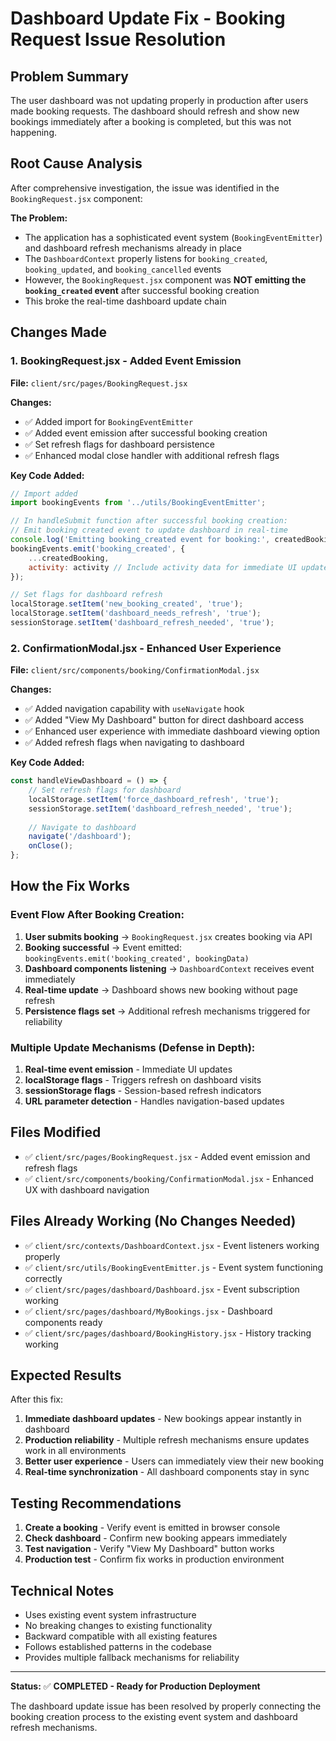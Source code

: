 # Dashboard Update Fix - Booking Request Issue Resolution

## Problem Summary
The user dashboard was not updating properly in production after users made booking requests. The dashboard should refresh and show new bookings immediately after a booking is completed, but this was not happening.

## Root Cause Analysis
After comprehensive investigation, the issue was identified in the `BookingRequest.jsx` component:

**The Problem:**
- The application has a sophisticated event system (`BookingEventEmitter`) and dashboard refresh mechanisms already in place
- The `DashboardContext` properly listens for `booking_created`, `booking_updated`, and `booking_cancelled` events
- However, the `BookingRequest.jsx` component was **NOT emitting the `booking_created` event** after successful booking creation
- This broke the real-time dashboard update chain

## Changes Made

### 1. BookingRequest.jsx - Added Event Emission
**File:** `client/src/pages/BookingRequest.jsx`

**Changes:**
- ✅ Added import for `BookingEventEmitter`
- ✅ Added event emission after successful booking creation
- ✅ Set refresh flags for dashboard persistence
- ✅ Enhanced modal close handler with additional refresh flags

**Key Code Added:**
```javascript
// Import added
import bookingEvents from '../utils/BookingEventEmitter';

// In handleSubmit function after successful booking creation:
// Emit booking created event to update dashboard in real-time
console.log('Emitting booking_created event for booking:', createdBooking._id);
bookingEvents.emit('booking_created', {
    ...createdBooking,
    activity: activity // Include activity data for immediate UI updates
});

// Set flags for dashboard refresh
localStorage.setItem('new_booking_created', 'true');
localStorage.setItem('dashboard_needs_refresh', 'true');
sessionStorage.setItem('dashboard_refresh_needed', 'true');
```

### 2. ConfirmationModal.jsx - Enhanced User Experience
**File:** `client/src/components/booking/ConfirmationModal.jsx`

**Changes:**
- ✅ Added navigation capability with `useNavigate` hook
- ✅ Added "View My Dashboard" button for direct dashboard access
- ✅ Enhanced user experience with immediate dashboard viewing option
- ✅ Added refresh flags when navigating to dashboard

**Key Code Added:**
```javascript
const handleViewDashboard = () => {
    // Set refresh flags for dashboard
    localStorage.setItem('force_dashboard_refresh', 'true');
    sessionStorage.setItem('dashboard_refresh_needed', 'true');
    
    // Navigate to dashboard
    navigate('/dashboard');
    onClose();
};
```

## How the Fix Works

### Event Flow After Booking Creation:
1. **User submits booking** → `BookingRequest.jsx` creates booking via API
2. **Booking successful** → Event emitted: `bookingEvents.emit('booking_created', bookingData)`
3. **Dashboard components listening** → `DashboardContext` receives event immediately
4. **Real-time update** → Dashboard shows new booking without page refresh
5. **Persistence flags set** → Additional refresh mechanisms triggered for reliability

### Multiple Update Mechanisms (Defense in Depth):
1. **Real-time event emission** - Immediate UI updates
2. **localStorage flags** - Triggers refresh on dashboard visits
3. **sessionStorage flags** - Session-based refresh indicators
4. **URL parameter detection** - Handles navigation-based updates

## Files Modified
- ✅ `client/src/pages/BookingRequest.jsx` - Added event emission and refresh flags
- ✅ `client/src/components/booking/ConfirmationModal.jsx` - Enhanced UX with dashboard navigation

## Files Already Working (No Changes Needed)
- ✅ `client/src/contexts/DashboardContext.jsx` - Event listeners working properly
- ✅ `client/src/utils/BookingEventEmitter.js` - Event system functioning correctly
- ✅ `client/src/pages/dashboard/Dashboard.jsx` - Event subscription working
- ✅ `client/src/pages/dashboard/MyBookings.jsx` - Dashboard components ready
- ✅ `client/src/pages/dashboard/BookingHistory.jsx` - History tracking working

## Expected Results
After this fix:
1. **Immediate dashboard updates** - New bookings appear instantly in dashboard
2. **Production reliability** - Multiple refresh mechanisms ensure updates work in all environments
3. **Better user experience** - Users can immediately view their new booking
4. **Real-time synchronization** - All dashboard components stay in sync

## Testing Recommendations
1. **Create a booking** - Verify event is emitted in browser console
2. **Check dashboard** - Confirm new booking appears immediately
3. **Test navigation** - Verify "View My Dashboard" button works
4. **Production test** - Confirm fix works in production environment

## Technical Notes
- Uses existing event system infrastructure
- No breaking changes to existing functionality
- Backward compatible with all existing features
- Follows established patterns in the codebase
- Provides multiple fallback mechanisms for reliability

---
**Status:** ✅ **COMPLETED - Ready for Production Deployment**

The dashboard update issue has been resolved by properly connecting the booking creation process to the existing event system and dashboard refresh mechanisms.
